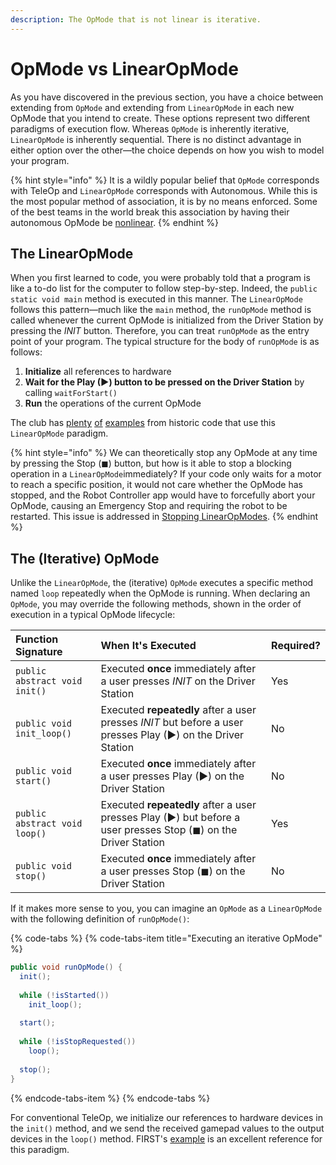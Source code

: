 ```yaml
---
description: The OpMode that is not linear is iterative.
---
```


# OpMode vs LinearOpMode

As you have discovered in the previous section, you have a choice between extending from `OpMode` and extending from `LinearOpMode` in each new OpMode that you intend to create. These options represent two different paradigms of execution flow. Whereas `OpMode` is inherently iterative, `LinearOpMode` is inherently sequential. There is no distinct advantage in either option over the other—the choice depends on how you wish to model your program.

{% hint style="info" %}
It is a wildly popular belief that `OpMode` corresponds with TeleOp and `LinearOpMode` corresponds with Autonomous. While this is the most popular method of association, it is by no means enforced. Some of the best teams in the world break this association by having their autonomous OpMode be [nonlinear](https://bitbucket.org/PeterTheEarthling/version-4.3/src/master/ftc_app-master/TeamCode/src/main/java/HelperClasses/Auto.java).
{% endhint %}

## The LinearOpMode

When you first learned to code, you were probably told that a program is like a to-do list for the computer to follow step-by-step. Indeed, the `public static void main` method is executed in this manner. The `LinearOpMode` follows this pattern—much like the `main` method, the `runOpMode` method is called whenever the current OpMode is initialized from the Driver Station by pressing the _INIT_ button. Therefore, you can treat `runOpMode` as the entry point of your program. The typical structure for the body of `runOpMode` is as follows:

1. **Initialize** all references to hardware
2. **Wait for the Play \(▶\) button to be pressed on the Driver Station** by calling `waitForStart()`
3. **Run** the operations of the current OpMode

The club has [plenty](https://github.com/ARC-Thunder/Rover-Ruckus/blob/81609d6b0197b887c1569a39b6fbbfb1eea1bf55/TeamCode/src/main/java/com/andoverrobotics/core/examples/TankDriveAutonomousExample.java#L15) [of](https://github.com/ARC-Thunder/teamcode/blob/3829a4eb1866220c5239d494ea30e5067c8a73ee/VuforiaAutonomous.java#L60) [examples](https://github.com/ARC-Lightning/Rover_Ruckus-2018-2019/blob/master/TeamCode/src/main/java/org/firstinspires/ftc/teamcode/autonomous/AutoOpMode.java#L38) from historic code that use this `LinearOpMode` paradigm.

{% hint style="info" %}
We can theoretically stop any OpMode at any time by pressing the Stop \(◼\) button, but how is it able to stop a blocking operation in a `LinearOpMode`immediately? If your code only waits for a motor to reach a specific position, it would not care whether the OpMode has stopped, and the Robot Controller app would have to forcefully abort your OpMode, causing an Emergency Stop and requiring the robot to be restarted. This issue is addressed in [Stopping LinearOpModes](stopping-linearopmodes.md).
{% endhint %}

## The \(Iterative\) OpMode

Unlike the `LinearOpMode`, the \(iterative\) `OpMode` executes a specific method named `loop` repeatedly when the OpMode is running. When declaring an `OpMode`, you may override the following methods, shown in the order of execution in a typical OpMode lifecycle:

| Function Signature | When It's Executed | Required? |
| :--- | :--- | :--- |
| `public abstract void init()` | Executed **once** immediately after a user presses _INIT_ on the Driver Station | Yes |
| `public void init_loop()` | Executed **repeatedly** after a user presses _INIT_ but before a user presses Play \(▶\) on the Driver Station | No |
| `public void start()` | Executed **once** immediately after a user presses Play \(▶\) on the Driver Station | No |
| `public abstract void loop()` | Executed **repeatedly** after a user presses Play \(▶\) but before a user presses Stop \(◼\) on the Driver Station | Yes |
| `public void stop()` | Executed **once** immediately after a user presses Stop \(◼\) on the Driver Station | No |

If it makes more sense to you, you can imagine an `OpMode` as a `LinearOpMode` with the following definition of `runOpMode()`:

{% code-tabs %}
{% code-tabs-item title="Executing an iterative OpMode" %}
```java
public void runOpMode() {
  init();
  
  while (!isStarted())
    init_loop();
    
  start();
  
  while (!isStopRequested())
    loop();
    
  stop();
}
```
{% endcode-tabs-item %}
{% endcode-tabs %}

For conventional TeleOp, we initialize our references to hardware devices in the `init()` method, and we send the received gamepad values to the output devices in the `loop()` method. FIRST's [example](https://github.com/FIRST-Tech-Challenge/SkyStone/blob/master/FtcRobotController/src/main/java/org/firstinspires/ftc/robotcontroller/external/samples/BasicOpMode_Iterative.java) is an excellent reference for this paradigm.

